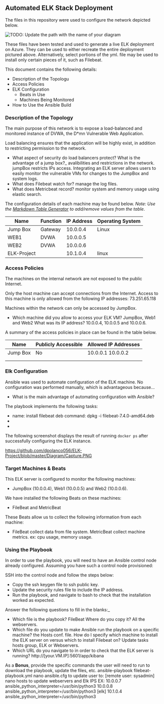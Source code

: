 ## Automated ELK Stack Deployment

The files in this repository were used to configure the network depicted below.

![TODO: Update the path with the name of your diagram](Images/diagram_filename.png)

These files have been tested and used to generate a live ELK deployment on Azure. They can be used to either recreate the entire deployment pictured above. Alternatively, select portions of the yml. file may be used to install only certain pieces of it, such as Filebeat.



This document contains the following details:
- Description of the Topologu
- Access Policies
- ELK Configuration
  - Beats in Use
  - Machines Being Monitored
- How to Use the Ansible Build


### Description of the Topology

The main purpose of this network is to expose a load-balanced and monitored instance of DVWA, the D*mn Vulnerable Web Application.

Load balancing ensures that the application will be highly exist, in addition to restricting permission to the network.
- What aspect of security do load balancers protect? What is the advantage of a jump box?_
avalibilities and restrictions in the network. jumpBox restricts IPs access. 
Integrating an ELK server allows users to easily monitor the vulnerable VMs for changes to the JumpBox  and system logs.
- What does Filebeat watch for? manage the log files.
- What does Metricbeat record? monitor system and memory usage using elastic search.

The configuration details of each machine may be found below.
_Note: Use the [Markdown Table Generator](http://www.tablesgenerator.com/markdown_tables) to add/remove values from the table_.

| Name     | Function | IP Address | Operating System |
|----------|----------|------------|------------------|
| Jump Box | Gateway  | 10.0.0.4   | Linux            |
| WEB1     |  DVWA    | 10.0.0.5   |                  |
| WEB2     |  DVWA    | 10.0.0.6   |                  |
| ELK-Project|        | 10.1.0.4   | linux            |

### Access Policies

The machines on the internal network are not exposed to the public Internet. 

Only the host machine can accept connections from the Internet. Access to this machine is only allowed from the following IP addresses:
73.251.65.118

Machines within the network can only be accessed by JumpBox.
- Which machine did you allow to access your ELK VM? JumpBox, Web1 and Web2 What was its IP address? 10.0.0.4,  10.0.0.5 and 10.0.0.6.

A summary of the access policies in place can be found in the table below.

| Name     | Publicly Accessible | Allowed IP Addresses |
|----------|---------------------|----------------------|
| Jump Box |     No              | 10.0.0.1 10.0.0.2    |
|          |                     |                      |
|          |                     |                      |

### Elk Configuration

Ansible was used to automate configuration of the ELK machine. No configuration was performed manually, which is advantageous because...
- What is the main advantage of automating configuration with Ansible?

The playbook implements the following tasks:
-  name: install filebeat deb
   command: dpkg -i filebeat-7.4.0-amd64.deb
- 
- 

The following screenshot displays the result of running `docker ps` after successfully configuring the ELK instance.

https://github.com/dpolanco056/ELK-Project/blob/master/Diagram/Capture.PNG

### Target Machines & Beats
This ELK server is configured to monitor the following machines:
- JumpBox (10.0.0.4), Web1 (10.0.0.5) and Web2 (10.0.0.6). 

We have installed the following Beats on these machines:
- FileBeat and MetricBeat

These Beats allow us to collect the following information from each machine:
- FileBeat collect data from file system. MetricBeat collect machine metrics. ex: cpu usage, memory usage.

### Using the Playbook
In order to use the playbook, you will need to have an Ansible control node already configured. Assuming you have such a control node provisioned: 

SSH into the control node and follow the steps below:
- Copy the ssh keygen file to ssh public key.
- Update the security rules file to include the IP address.
- Run the playbook, and navigate to bash to check that the installation worked as expected.

Answer the following questions to fill in the blanks:_
- Which file is the playbook? FileBeat  Where do you copy it? All the webservers. 
- Which file do you update to make Ansible run the playbook on a specific machine? the Hosts conf. file. How do I specify which machine to install the ELK server on versus which to install Filebeat on? Update tasks hosts group, ELK or Webservers.  
- Which URL do you navigate to in order to check that the ELK server is running? http://[your.VM.IP]:5601/app/kibana

As a **Bonus**, provide the specific commands the user will need to run to download the playbook, update the files, etc.  ansible-playbook filebeat-playbook.yml
nano ansible.cfg to update user to: [remote user: sysadmin]
nano hosts to update webservers and Elk IPS EX: 
10.0.0.7 ansible_python_interpreter=/usr/bin/python3
10.0.0.8 ansible_python_interpreter=/usr/bin/python3
[elk]
10.1.0.4 ansible_python_interpreter=/usr/bin/python3


